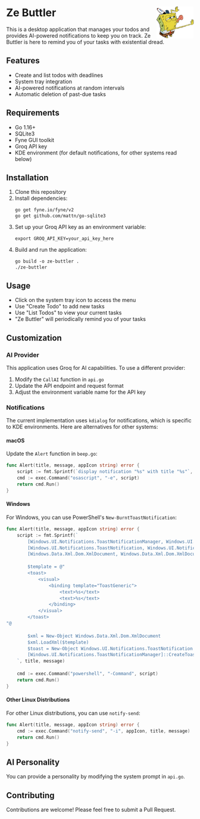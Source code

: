 # Ze Buttler <img src="icons/icon.png" alt="Ze Buttler Icon" width="100" align="right">

This is a desktop application that manages your todos and provides AI-powered notifications to keep you on track. Ze Buttler is here to remind you of your tasks with existential dread.

## Features

- Create and list todos with deadlines
- System tray integration
- AI-powered notifications at random intervals
- Automatic deletion of past-due tasks

## Requirements

- Go 1.16+
- SQLite3
- Fyne GUI toolkit
- Groq API key
- KDE environment (for default notifications, for other systems read below)

## Installation

1. Clone this repository
2. Install dependencies:
   ```
   go get fyne.io/fyne/v2
   go get github.com/mattn/go-sqlite3
   ```
3. Set up your Groq API key as an environment variable:
   ```
   export GROQ_API_KEY=your_api_key_here
   ```
4. Build and run the application:
   ```
   go build -o ze-buttler .
   ./ze-buttler
   ```

## Usage

- Click on the system tray icon to access the menu
- Use "Create Todo" to add new tasks
- Use "List Todos" to view your current tasks
- "Ze Buttler" will periodically remind you of your tasks

## Customization

### AI Provider

This application uses Groq for AI capabilities. To use a different provider:

1. Modify the `CallAI` function in `api.go`
2. Update the API endpoint and request format
3. Adjust the environment variable name for the API key

### Notifications

The current implementation uses `kdialog` for notifications, which is specific to KDE environments. Here are alternatives for other systems:

#### macOS

Update the `Alert` function in `beep.go`:

```go
func Alert(title, message, appIcon string) error {
    script := fmt.Sprintf(`display notification "%s" with title "%s"`, message, title)
    cmd := exec.Command("osascript", "-e", script)
    return cmd.Run()
}
```

#### Windows

For Windows, you can use PowerShell's `New-BurntToastNotification`:

```go
func Alert(title, message, appIcon string) error {
    script := fmt.Sprintf(`
        [Windows.UI.Notifications.ToastNotificationManager, Windows.UI.Notifications, ContentType = WindowsRuntime] | Out-Null
        [Windows.UI.Notifications.ToastNotification, Windows.UI.Notifications, ContentType = WindowsRuntime] | Out-Null
        [Windows.Data.Xml.Dom.XmlDocument, Windows.Data.Xml.Dom.XmlDocument, ContentType = WindowsRuntime] | Out-Null

        $template = @"
        <toast>
            <visual>
                <binding template="ToastGeneric">
                    <text>%s</text>
                    <text>%s</text>
                </binding>
            </visual>
        </toast>
"@

        $xml = New-Object Windows.Data.Xml.Dom.XmlDocument
        $xml.LoadXml($template)
        $toast = New-Object Windows.UI.Notifications.ToastNotification $xml
        [Windows.UI.Notifications.ToastNotificationManager]::CreateToastNotifier("Ze Buttler").Show($toast)
    `, title, message)

    cmd := exec.Command("powershell", "-Command", script)
    return cmd.Run()
}
```

#### Other Linux Distributions

For other Linux distributions, you can use `notify-send`:

```go
func Alert(title, message, appIcon string) error {
    cmd := exec.Command("notify-send", "-i", appIcon, title, message)
    return cmd.Run()
}
```

## AI Personality

You can provide a personality by modifying the system prompt in `api.go`.

## Contributing

Contributions are welcome! Please feel free to submit a Pull Request.
